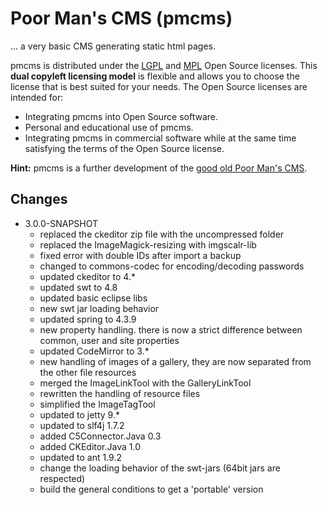 # Poor Man's CMS (pmcms)

... a very basic CMS generating static html pages.

pmcms is distributed under the [LGPL](http://www.gnu.org/licenses/lgpl-3.0.html) and [MPL](http://www.mozilla.org/MPL/MPL-1.1.html) Open Source licenses. This **dual copyleft licensing model** is flexible and allows you to choose the license that is best suited for your needs. The Open Source licenses are intended for:

* Integrating pmcms into Open Source software.
* Personal and educational use of pmcms.
* Integrating pmcms in commercial software while at the same time satisfying the terms of the Open Source license.

**Hint:** pmcms is a further development of the [good old Poor Man's CMS](http://poormans.sourceforge.net/).

## Changes 

* 3.0.0-SNAPSHOT 
  * replaced the ckeditor zip file with the uncompressed folder
  * replaced the ImageMagick-resizing with imgscalr-lib 
  * fixed error with double IDs after import a backup
  * changed to commons-codec for encoding/decoding passwords
  * updated ckeditor to 4.*
  * updated swt to 4.8
  * updated basic eclipse libs
  * new swt jar loading behavior
  * updated spring to 4.3.9
  * new property handling. there is now a strict difference between common, user and site properties
  * updated CodeMirror to 3.*
  * new handling of images of a gallery, they are now separated from the other file resources
  * merged the ImageLinkTool with the GalleryLinkTool
  * rewritten the handling of resource files
  * simplified the ImageTagTool
  * updated to jetty 9.*
  * updated to slf4j 1.7.2
  * added C5Connector.Java 0.3
  * added CKEditor.Java 1.0
  * updated to ant 1.9.2
  * change the loading behavior of the swt-jars (64bit jars are respected)
  * build the general conditions to get a 'portable' version
